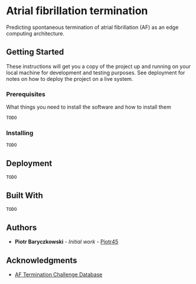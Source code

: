 # Atrial fibrillation termination

Predicting spontaneous termination of atrial fibrillation (AF) as an edge computing architecture.

## Getting Started

These instructions will get you a copy of the project up and running on your local machine for development and testing purposes. See deployment for notes on how to deploy the project on a live system.

### Prerequisites

What things you need to install the software and how to install them

```bash
TODO
```

### Installing

```bash
TODO
```

## Deployment

```bash
TODO
```

## Built With

```bash
TODO
```

## Authors

* **Piotr Baryczkowski** - *Initial work* - [Piotr45](https://github.com/Piotr45)

## Acknowledgments

* [AF Termination Challenge Database](https://physionet.org/content/aftdb/1.0.0/)